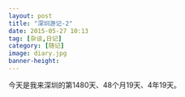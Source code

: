 ```yaml
---
layout: post
title: "深圳游记-2"
date: 2015-05-27 10:13
tag: [杂谈,日记]
category: [随记]
image: diary.jpg
banner-height: 
---
```

今天是我来深圳的第1480天、48个月19天、4年19天。
